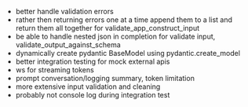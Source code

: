 - better handle validation errors
- rather then returning errors one at a time append them to a list and return them all together for validate_app_construct_input
- be able to handle nested json in completion for validate input, validate_output_against_schema
- dynamically create pydantic BaseModel using pydantic.create_model
- better integration testing for mock external apis
- ws for streaming tokens
- prompt conversation/logging summary, token limitation
- more extensive input validation and cleaning
- probably not console log during integration test